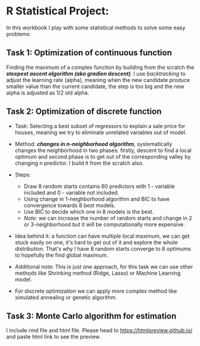 # R Statistical Project: 

In this workbook I play with some statistical methods to solve some easy problems: 

## Task 1: Optimization of continuous function

Finding the maximum of a complex function by building from the scratch the ***steepest ascent algorithm (aka gradien descent)***. I use *backtracking* to adjust the learning rate (alpha), meaning when the new candidate produce smaller value than the current candidate, the step is too big and the new alpha is adjusted as 1/2 old alpha.

## Task 2: Optimization of discrete function
- Task: Selecting a best subset of regressors to explain a sale price for houses, meaning we try to eliminate unrelated variables out of model.
- Method: ***changes in n-neighborhood algorithm***, systematically changes the neighborhood in two phases: firstly, descent to find a local optimum and second phase is to get out of the corresponding valley by changing n predictor. I build it from the scratch also. 
- Steps: 
  -  Draw 8 random starts contains 60 predictors with 1 - variable included and 0 - variable not included.
  - Using change in 1-neighborhood algorithm and BIC to have convergence towards 8 best models.
  - Use BIC to decide which one in 8 models is the best.
  - *Note:* we can increase the number of random starts and change in 2 or 3-neighborhood but it will be computationally more expensive.
- Idea behind it: a function can have multiple local maximum, we can get stuck easily on one, it's hard to get out of it and explore the whole distribution. That's why I have 8 random starts converge to 8 optimums to hopefully the find global maximum.

- Additional note: This is just one approach, for this task we can use other methods like Shrinking method (Ridge, Lasso) or Machine Learning model.
- For discrete optimization we can apply more complex method like simulated annealing or genetic algorithm.

## Task 3: Monte Carlo algorithm for estimation

I include rmd file and html file. Please head to https://htmlpreview.github.io/ and paste html link to see the preview.
